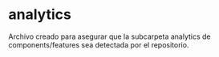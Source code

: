# analytics
Archivo creado para asegurar que la subcarpeta analytics de components/features sea detectada por el repositorio.